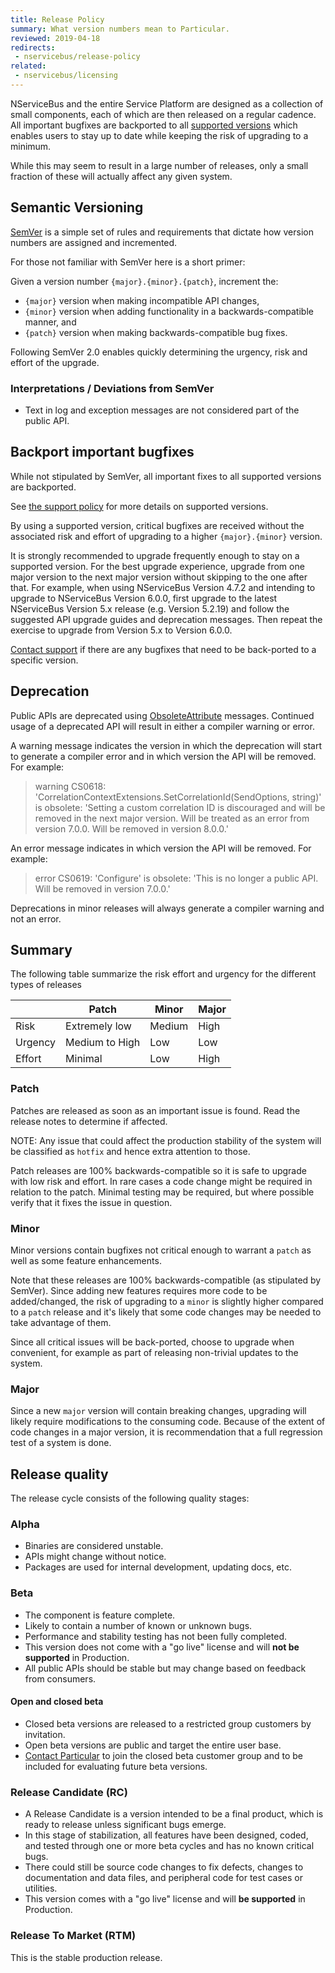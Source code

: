```yaml
---
title: Release Policy
summary: What version numbers mean to Particular.
reviewed: 2019-04-18
redirects:
 - nservicebus/release-policy
related:
 - nservicebus/licensing
---
```


NServiceBus and the entire Service Platform are designed as a collection of small components, each of which are then released on a regular cadence. All important bugfixes are backported to all [supported versions](/nservicebus/upgrades/support-policy.md) which enables users to stay up to date while keeping the risk of upgrading to a minimum.

While this may seem to result in a large number of releases, only a small fraction of these will actually affect any given system.


## Semantic Versioning

[SemVer](https://semver.org/) is a simple set of rules and requirements that dictate how version numbers are assigned and incremented.

For those not familiar with SemVer here is a short primer:

Given a version number `{major}.{minor}.{patch}`, increment the:

 * `{major}` version when making incompatible API changes,
 * `{minor}` version when adding functionality in a backwards-compatible manner, and
 * `{patch}` version when making backwards-compatible bug fixes.

Following SemVer 2.0 enables quickly determining the urgency, risk and effort of the upgrade.

### Interpretations / Deviations from SemVer

 * Text in log and exception messages are not considered part of the public API.

## Backport important bugfixes

While not stipulated by SemVer, all important fixes to all supported versions are backported.

See [the support policy](/nservicebus/upgrades/support-policy.md) for more details on supported versions.

By using a supported version, critical bugfixes are received without the associated risk and effort of upgrading to a higher `{major}.{minor}` version.

It is strongly recommended to upgrade frequently enough to stay on a supported version. For the best upgrade experience, upgrade from one major version to the next major version without skipping to the one after that. For example, when using NServiceBus Version 4.7.2 and intending to upgrade to NServiceBus Version 6.0.0, first upgrade to the latest NServiceBus Version 5.x release (e.g. Version 5.2.19) and follow the suggested API upgrade guides and deprecation messages. Then repeat the exercise to upgrade from Version 5.x to Version 6.0.0.

[Contact support](https://particular.net/support) if there are any bugfixes that need to be back-ported to a specific version.


## Deprecation

Public APIs are deprecated using [ObsoleteAttribute](https://msdn.microsoft.com/en-us/library/system.obsoleteattribute.aspx) messages. Continued usage of a deprecated API will result in either a compiler warning or error.

A warning message indicates the version in which the deprecation will start to generate a compiler error and in which version the API will be removed. For example:

> warning CS0618: 'CorrelationContextExtensions.SetCorrelationId(SendOptions, string)' is obsolete: 'Setting a custom correlation ID is discouraged and will be removed in the next major version. Will be treated as an error from version 7.0.0. Will be removed in version 8.0.0.'

An error message indicates in which version the API will be removed. For example:

> error CS0619: 'Configure' is obsolete: 'This is no longer a public API. Will be removed in version 7.0.0.'

Deprecations in minor releases will always generate a compiler warning and not an error.


## Summary

The following table summarize the risk effort and urgency for the different types of releases

|  | Patch | Minor | Major |
|---------|----------------|--------|-------|
| Risk | Extremely low | Medium | High |
| Urgency | Medium to High | Low | Low |
| Effort | Minimal | Low | High |


### Patch

Patches are released as soon as an important issue is found. Read the release notes to determine if affected.

NOTE: Any issue that could affect the production stability of the system will be classified as `hotfix` and hence extra attention to those.

Patch releases are 100% backwards-compatible so it is safe to upgrade with low risk and effort. In rare cases a code change might be required in relation to the patch. Minimal testing may be required, but where possible verify that it fixes the issue in question.


### Minor

Minor versions contain bugfixes not critical enough to warrant a `patch` as well as some feature enhancements.

Note that these releases are 100% backwards-compatible (as stipulated by SemVer). Since adding new features requires more code to be added/changed, the risk of upgrading to a `minor` is slightly higher compared to a `patch` release and it's likely that some code changes may be needed to take advantage of them.

Since all critical issues will be back-ported, choose to upgrade when convenient, for example as part of releasing non-trivial updates to the system.


### Major

Since a new `major` version will contain breaking changes, upgrading will likely require modifications to the consuming code. Because of the extent of code changes in a major version, it is recommendation that a full regression test of a system is done.


## Release quality

The release cycle consists of the following quality stages:


### Alpha

 * Binaries are considered unstable.
 * APIs might change without notice.
 * Packages are used for internal development, updating docs, etc.


### Beta

 * The component is feature complete.
 * Likely to contain a number of known or unknown bugs.
 * Performance and stability testing has not been fully completed.
 * This version does not come with a "go live" license and will **not be supported** in Production.
 * All public APIs should be stable but may change based on feedback from consumers.


#### Open and closed beta

 * Closed beta versions are released to a restricted group customers by invitation.
 * Open beta versions are public and target the entire user base.
 * [Contact Particular](https://particular.net/contactus) to join the closed beta customer group and to be included for evaluating future beta versions.


### Release Candidate (RC)

 * A Release Candidate is a version intended to be a final product, which is ready to release unless significant bugs emerge. 
 * In this stage of stabilization, all features have been designed, coded, and tested through one or more beta cycles and has no known critical bugs. 
 * There could still be source code changes to fix defects, changes to documentation and data files, and peripheral code for test cases or utilities.
 * This version comes with a "go live" license and will **be supported** in Production.


### Release To Market (RTM)

This is the stable production release.
